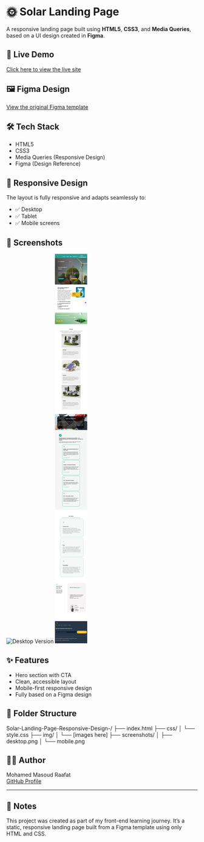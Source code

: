 # 🌞 Solar Landing Page

A responsive landing page built using **HTML5**, **CSS3**, and **Media Queries**, based on a UI design created in **Figma**.

## 🚀 Live Demo
[Click here to view the live site]((https://mohamed-0cs.github.io/Solar-Landing-Page-Responsive-Design-/))

## 🖼️ Figma Design
[View the original Figma template](https://www.figma.com/design/xlESOD0VgwJNtIIe35nQ9Y/Landing-page-for-Solar-comapny--Community-?node-id=0-1&p=f)

## 🛠️ Tech Stack
- HTML5
- CSS3
- Media Queries (Responsive Design)
- Figma (Design Reference)

## 📱 Responsive Design
The layout is fully responsive and adapts seamlessly to:
- ✅ Desktop
- ✅ Tablet
- ✅ Mobile screens

## 📸 Screenshots
![Desktop Version](./screenshots/desktop.png)
![Mobile Version](./screenshots/mobile.png)

## ✨ Features
- Hero section with CTA
- Clean, accessible layout
- Mobile-first responsive design
- Fully based on a Figma design

## 📁 Folder Structure

Solar-Landing-Page-Responsive-Design-/
├── index.html
├── css/
│   └── style.css
├── img/
│   └── [images here]
├── screenshots/
│   ├── desktop.png
│   └── mobile.png



## 🧑‍💻 Author
Mohamed Masoud Raafat  
[GitHub Profile]([https://github.com/yourusername](https://github.com/Mohamed-0cs))

---

## 📌 Notes
This project was created as part of my front-end learning journey. It’s a static, responsive landing page built from a Figma template using only HTML and CSS.
